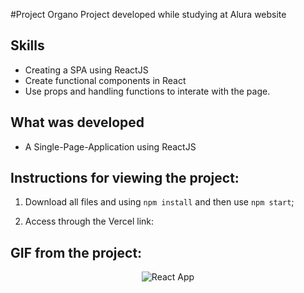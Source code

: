 #Project Organo
Project developed while studying at Alura website

## Skills

- Creating a SPA using ReactJS
- Create functional components in React
- Use props and handling functions to interate with the page. 


## What was developed

- A Single-Page-Application using ReactJS

## Instructions for viewing the project:

1. Download all files and using `npm install` and  then use `npm start`; 

2. Access through the Vercel link: 

## GIF from the project:
<p align="center">
  <img  src="http://organo-alura-tawny.vercel.app/" alt="React App"/>
</p>
